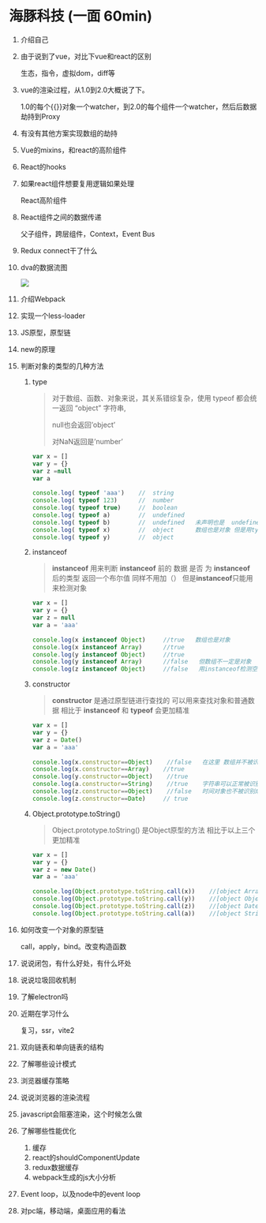 # 海豚科技 (一面 60min)

1. 介绍自己

2. 由于说到了vue，对比下vue和react的区别

   生态，指令，虚拟dom，diff等

3. vue的渲染过程，从1.0到2.0大概说了下。

   1.0的每个{{}}对象一个watcher，到2.0的每个组件一个watcher，然后后数据劫持到Proxy

4. 有没有其他方案实现数组的劫持

5. Vue的mixins，和react的高阶组件

6. React的hooks

7. 如果react组件想要复用逻辑如果处理

   React高阶组件

8. React组件之间的数据传递

   父子组件，跨层组件，Context，Event Bus

9. Redux connect干了什么

10. dva的数据流图

    ![](https://raw.githubusercontent.com/claude-hub/cloud-img/main/2021/20210224223608.png)
    
11. 介绍Webpack

12. 实现一个less-loader

13. JS原型，原型链

14. new的原理

15. 判断对象的类型的几种方法

    1. type

       > 对于数组、函数、对象来说，其关系错综复杂，使用 typeof 都会统一返回 “object” 字符串,
       >
       > null也会返回’object’
       >
       > 对NaN返回是’number’ 

       ```javascript
       var x = []
       var y = {}
       var z =null
       var a 
        
       console.log( typeof 'aaa')    //  string
       console.log( typeof 123)      //  number
       console.log( typeof true)     //  boolean
       console.log( typeof a)        //  undefined
       console.log( typeof b)        //  undefined   未声明也是  undefined 
       console.log( typeof x)        //  object      数组也是对象 但是用typeof 不能检测出是数组
       console.log( typeof y)        //  object
       ```

    2. instanceof

       > **instanceof** 用来判断 **instanceof** 前的 数据 是否 为  **instanceof** 后的类型 返回一个布尔值 同样不用加（） 但是**instanceof**只能用来检测对象

       ```javascript
       var x = []
       var y = {}
       var z = null
       var a = 'aaa'
       			
       console.log(x instanceof Object)     //true   数组也是对象
       console.log(x instanceof Array)      //true  
       console.log(y instanceof Object)     //true   
       console.log(y instanceof Array)      //false   但数组不一定是对象
       console.log(z instanceof Object)     //false   用instanceof检测空对象 也是检测不出来的
       ```

    3. constructor

       > **constructor**  是通过原型链进行查找的    可以用来查找对象和普通数据  相比于 **instanceof** 和 **typeof** 会更加精准

       ```javascript
       var x = []
       var y = {}
       var z = Date()
       var a = 'aaa'
       			
       console.log(x.constructor==Object)    //false   在这里 数组并不被识别成对象
       console.log(x.constructor==Array)    //true
       console.log(y.constructor==Object)    //true
       console.log(a.constructor==String)    //true    字符串可以正常被识别
       console.log(z.constructor==Object)    //false   时间对象也不被识别成对象
       console.log(z.constructor==Date)     // true 
       ```

    4. Object.prototype.toString()

       > Object.prototype.toString()  是Object原型的方法 相比于以上三个 更加精准

       ```javascript
       var x = []
       var y = {}
       var z = new Date()
       var a = 'aaa'
       			
       console.log(Object.prototype.toString.call(x))    //[object Array]
       console.log(Object.prototype.toString.call(y))    //[object Object]
       console.log(Object.prototype.toString.call(z))    //[object Date]
       console.log(Object.prototype.toString.call(a))    //[object String]
       ```

16. 如何改变一个对象的原型链

    call，apply，bind。改变构造函数

17. 说说闭包，有什么好处，有什么坏处

18. 说说垃圾回收机制

19. 了解electron吗

20. 近期在学习什么

    复习，ssr，vite2

21. 双向链表和单向链表的结构

22. 了解哪些设计模式

23. 浏览器缓存策略

24. 说说浏览器的渲染流程

25. javascript会阻塞渲染，这个时候怎么做

26. 了解哪些性能优化

    1. 缓存
    2. react的shouldComponentUpdate
    3. redux数据缓存
    4. webpack生成的js大小分析

27. Event loop，以及node中的event loop

28. 对pc端，移动端，桌面应用的看法
